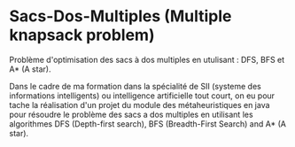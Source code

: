 # Sacs-Dos-Multiples (Multiple knapsack problem)
Problème d'optimisation des sacs à dos multiples en utulisant : DFS, BFS et A* (A star).

Dans le cadre de ma formation dans la spécialité de SII (systeme des informations intelligents) ou intelligence artificielle tout court, on eu pour tache la réalisation d'un projet du module des métaheuristiques en java pour résoudre le problème des sacs a dos multiples en utilisant les algorithmes DFS (Depth-first search), BFS (Breadth-First Search) and A* (A star).



